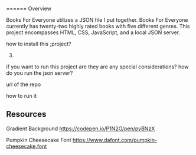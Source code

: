 ====== Overview

Books For Everyone utilizes a JSON file I put together. Books For Everyone currently has twenty-two highly rated books with five different genres. This project encompasses HTML, CSS, JavaScript, and a local JSON server. 

how to install this ;project?

3.
if you want to run this project are they are any special considerations? how do you run the json server?

url of the repo

how to run it 

## Resources
Gradient Background
https://codepen.io/P1N2O/pen/pyBNzX

Pumpkin Cheesecake Font
https://www.dafont.com/pumpkin-cheesecake.font
